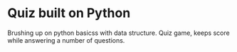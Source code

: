 # Quiz built on Python

Brushing up on python basicss with data structure.
Quiz game, keeps score while answering a number of questions.
